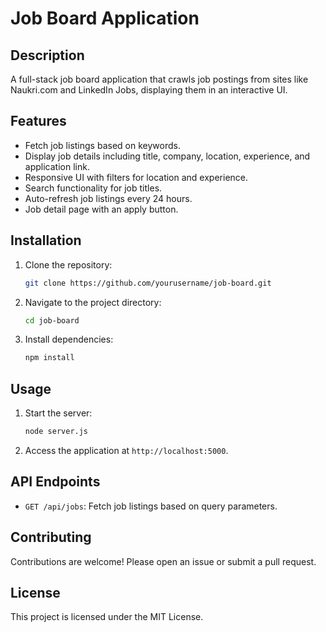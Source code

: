 # Job Board Application

## Description

A full-stack job board application that crawls job postings from sites like Naukri.com and LinkedIn Jobs, displaying them in an interactive UI.

## Features

- Fetch job listings based on keywords.
- Display job details including title, company, location, experience, and application link.
- Responsive UI with filters for location and experience.
- Search functionality for job titles.
- Auto-refresh job listings every 24 hours.
- Job detail page with an apply button.

## Installation

1. Clone the repository:
   ```bash
   git clone https://github.com/yourusername/job-board.git
   ```
2. Navigate to the project directory:
   ```bash
   cd job-board
   ```
3. Install dependencies:
   ```bash
   npm install
   ```

## Usage

1. Start the server:
   ```bash
   node server.js
   ```
2. Access the application at `http://localhost:5000`.

## API Endpoints

- `GET /api/jobs`: Fetch job listings based on query parameters.

## Contributing

Contributions are welcome! Please open an issue or submit a pull request.

## License

This project is licensed under the MIT License.

